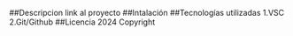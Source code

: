 ##Descripcion
    link al proyecto
##Intalación
##Tecnologías utilizadas
1.VSC
2.Git/Github
##Licencia
2024 Copyright
